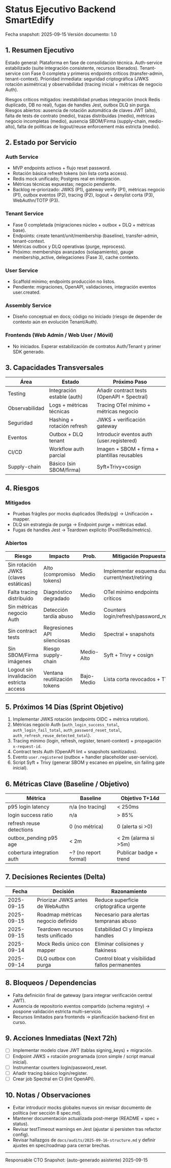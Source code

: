 # Status Ejecutivo Backend SmartEdify
Fecha snapshot: 2025-09-15
Versión documento: 1.0

## 1. Resumen Ejecutivo
Estado general: Plataforma en fase de consolidación técnica. Auth-service estabilizado (suite integración consistente, recursos liberados). Tenant-service con Fase 0 completa y primeros endpoints críticos (transfer-admin, tenant-context). Prioridad inmediata: seguridad criptográfica (JWKS rotación asimétrica) y observabilidad (tracing inicial + métricas de negocio Auth).

Riesgos críticos mitigados: inestabilidad pruebas integración (mock Redis duplicado, DB no real), fugas de handles Jest, outbox DLQ sin purga.
Riesgos abiertos: ausencia de rotación automática de claves JWT (alto), falta de tests de contrato (medio), trazas distribuidas (medio), métricas negocio incompletas (medio), ausencia SBOM/Firma (supply‑chain, medio-alto), falta de políticas de logout/reuse enforcement más estricta (medio).

## 2. Estado por Servicio
### Auth Service
- MVP endpoints activos + flujo reset password.
- Rotación básica refresh tokens (sin lista corta access).
- Redis mock unificado; Postgres real en integración.
- Métricas técnicas expuestas; negocio pendiente.
- Backlog re-priorizado: JWKS (P1), gateway verify (P1), métricas negocio (P1), outbox eventos (P2), tracing (P2), logout + denylist corta (P3), WebAuthn/TOTP (P3).

### Tenant Service
- Fase 0 completada (migraciones núcleo + outbox + DLQ + métricas base).
- Endpoints: create tenant/unit/membership (baseline), transfer-admin, tenant-context.
- Métricas outbox y DLQ operativas (purge, reprocess).
- Próximo: memberships avanzados (solapamiento), gauge membership_active, delegaciones (Fase 3), cache contexto.

### User Service
- Scaffold mínimo; endpoints producción no listos.
- Pendiente: migraciones, OpenAPI, validaciones, integración eventos user.created.

### Assembly Service
- Diseño conceptual en docs; código no iniciado (riesgo de depender de contexto aún en evolución Tenant/Auth).

### Frontends (Web Admin / Web User / Móvil)
- No iniciados. Esperar estabilización de contratos Auth/Tenant y primer SDK generado.

## 3. Capacidades Transversales
| Área | Estado | Próximo Paso |
|------|--------|-------------|
| Testing | Integración estable (auth) | Añadir contract tests (OpenAPI + Spectral) |
| Observabilidad | Logs + métricas técnicas | Tracing OTel mínimo + métricas negocio |
| Seguridad | Hashing + rotación refresh | JWKS + verificación gateway |
| Eventos | Outbox + DLQ tenant | Introducir eventos auth (user.registered) |
| CI/CD | Workflow auth parcial | Imagen + SBOM + firma + plantillas reusables |
| Supply-chain | Básico (sin SBOM/firma) | Syft+Trivy+cosign |

## 4. Riesgos
### Mitigados
- Pruebas frágiles por mocks duplicados (Redis/pg) → Unificación + mapper.
- DLQ sin estrategia de purga → Endpoint purge + métricas edad.
- Fugas de handles Jest → Teardown explícito (Pool/Redis/metrics).

### Abiertos
| Riesgo | Impacto | Prob. | Mitigación Propuesta | ETA |
|--------|---------|-------|----------------------|-----|
| Sin rotación JWKS (claves estáticas) | Alto (compromiso tokens) | Medio | Implementar esquema dual current/next/retiring | T+7d |
| Falta tracing distribuido | Diagnóstico degradado | Medio | OTel mínimo endpoints críticos | T+10d |
| Sin métricas negocio Auth | Detección tardía abuso | Medio | Counters login/refresh/password_reset | T+7d |
| Sin contract tests | Regresiones API silenciosas | Medio | Spectral + snapshots | T+14d |
| Sin SBOM/Firma imágenes | Riesgo supply-chain | Medio-Alto | Syft + Trivy + cosign | T+21d |
| Logout sin invalidación estricta access | Ventana reutilización tokens | Bajo-Medio | Lista corta revocados + TTL | T+21d |

## 5. Próximos 14 Días (Sprint Objetivo)
1. Implementar JWKS rotación (endpoints OIDC + métrica rotation).
2. Métricas negocio Auth (`auth_login_success_total`, `auth_login_fail_total`, `auth_password_reset_total`, `auth_refresh_reuse_detected_total`).
3. Tracing mínimo (login, refresh, register, tenant-context) + propagación `x-request-id`.
4. Contract tests Auth (OpenAPI lint + snapshots sanitizados).
5. Evento `user.registered` (outbox + handler placeholder user-service).
6. Script Syft + Trivy (generar SBOM y escaneo en pipeline, sin failing gate inicial).

## 6. Métricas Clave (Baseline / Objetivo)
| Métrica | Baseline | Objetivo T+14d |
|---------|----------|----------------|
| p95 login latency | n/a (no tracing) | < 250ms |
| login success ratio | n/a | > 85% |
| refresh reuse detections | 0 (no métrica) | 0 (alerta si >0) |
| outbox_pending p95 age | < 2m | < 2m (alarma si >5m) |
| cobertura integration auth | ~? (no report formal) | Publicar badge + trend |

## 7. Decisiones Recientes (Delta)
| Fecha | Decisión | Razonamiento |
|-------|----------|--------------|
| 2025-09-15 | Priorizar JWKS antes de WebAuthn | Reduce superficie criptográfica urgente |
| 2025-09-15 | Roadmap métricas negocio definido | Necesario para alertas tempranas abuso |
| 2025-09-15 | Teardown recursos tests unificado | Estabilidad CI y limpieza handles |
| 2025-09-14 | Mock Redis único con mapper | Eliminar colisiones y flakiness |
| 2025-09-14 | DLQ outbox con purga | Control bloat y visibilidad fallos permanentes |

## 8. Bloqueos / Dependencias
- Falta definición final de gateway (para integrar verificación central JWT).
- Ausencia de repositorio eventos compartido (schema registry) → pospone validación estricta multi-servicio.
- Recursos limitados para frontends → planificación backend-first en curso.

## 9. Acciones Inmediatas (Next 72h)
- [ ] Implementar modelo clave JWT (tablas signing_keys) + migración.
- [ ] Endpoint JWKS + rotación programada (cron simple / script manual inicial).
- [ ] Instrumentar counters login/password_reset.
- [ ] Añadir tracing básico login/register.
- [ ] Crear job Spectral en CI (lint OpenAPI).

## 10. Notas / Observaciones
- Evitar introducir mocks globales nuevos sin revisar documento de política (ver sección 8 spec.md).
- Mantener documentación actualizada post-merge (README + spec + status).
- Revisar testTimeout warnings en Jest (ajustar si persisten tras refactor config).
- Revisar hallazgos de `docs/audits/2025-09-16-structure.md` y definir ajustes en spec/roadmap para cerrar brechas.

---
Responsable CTO Snapshot: (auto-generado asistente) 2025-09-15
